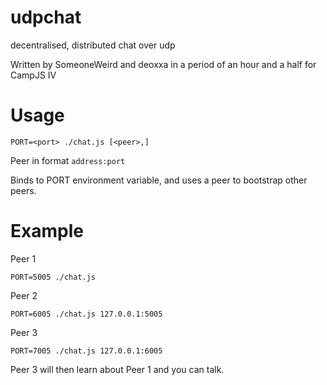 udpchat
=======

decentralised, distributed chat over udp

Written by SomeoneWeird and deoxxa in a period of an hour and a half for CampJS IV

Usage
=====

    PORT=<port> ./chat.js [<peer>,]

Peer in format `address:port`

Binds to PORT environment variable, and uses a peer to bootstrap other peers.

Example
=======

Peer 1

	PORT=5005 ./chat.js

Peer 2

    PORT=6005 ./chat.js 127.0.0.1:5005

Peer 3

    PORT=7005 ./chat.js 127.0.0.1:6005

Peer 3 will then learn about Peer 1 and you can talk.